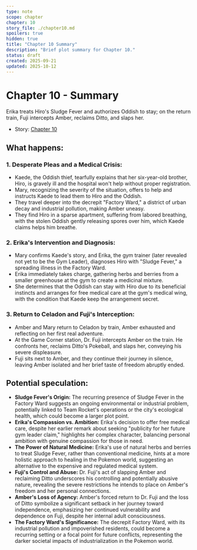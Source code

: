 ```yaml
---
type: note
scope: chapter
chapter: 10
story_file: ./chapter10.md
spoilers: true
hidden: true
title: "Chapter 10 Summary"
description: "Brief plot summary for Chapter 10."
status: draft
created: 2025-09-21
updated: 2025-10-12
---
```


# Chapter 10 - Summary

Erika treats Hiro's Sludge Fever and authorizes Oddish to stay; on the return train, Fuji intercepts Amber, reclaims Ditto, and slaps her.

- Story: [Chapter 10](./chapter10.md)

## What happens:
### 1. Desperate Pleas and a Medical Crisis:
*   Kaede, the Oddish thief, tearfully explains that her six-year-old brother, Hiro, is gravely ill and the hospital won't help without proper registration.
*   Mary, recognizing the severity of the situation, offers to help and instructs Kaede to lead them to Hiro and the Oddish.
*   They travel deeper into the decrepit "Factory Ward," a district of urban decay and industrial pollution, making Amber uneasy.
*   They find Hiro in a sparse apartment, suffering from labored breathing, with the stolen Oddish gently releasing spores over him, which Kaede claims helps him breathe.

### 2. Erika's Intervention and Diagnosis:
*   Mary confirms Kaede's story, and Erika, the gym trainer (later revealed not yet to be the Gym Leader), diagnoses Hiro with "Sludge Fever," a spreading illness in the Factory Ward.
*   Erika immediately takes charge, gathering herbs and berries from a smaller greenhouse at the gym to create a medicinal mixture.
*   She determines that the Oddish can stay with Hiro due to its beneficial instincts and arranges for free medical care at the gym's medical wing, with the condition that Kaede keep the arrangement secret.

### 3. Return to Celadon and Fuji's Interception:
*   Amber and Mary return to Celadon by train, Amber exhausted and reflecting on her first real adventure.
*   At the Game Corner station, Dr. Fuji intercepts Amber on the train. He confronts her, reclaims Ditto's Pokeball, and slaps her, conveying his severe displeasure.
*   Fuji sits next to Amber, and they continue their journey in silence, leaving Amber isolated and her brief taste of freedom abruptly ended.

## Potential speculation:
*   **Sludge Fever's Origin:** The recurring presence of Sludge Fever in the Factory Ward suggests an ongoing environmental or industrial problem, potentially linked to Team Rocket's operations or the city's ecological health, which could become a larger plot point.
*   **Erika's Compassion vs. Ambition:** Erika's decision to offer free medical care, despite her earlier remark about seeking "publicity for her future gym leader claim," highlights her complex character, balancing personal ambition with genuine compassion for those in need.
*   **The Power of Natural Medicine:** Erika's use of natural herbs and berries to treat Sludge Fever, rather than conventional medicine, hints at a more holistic approach to healing in the Pokemon world, suggesting an alternative to the expensive and regulated medical system.
*   **Fuji's Control and Abuse:** Dr. Fuji's act of slapping Amber and reclaiming Ditto underscores his controlling and potentially abusive nature, revealing the severe restrictions he intends to place on Amber's freedom and her personal connections.
*   **Amber's Loss of Agency:** Amber's forced return to Dr. Fuji and the loss of Ditto symbolize a significant setback in her journey toward independence, emphasizing her continued vulnerability and dependence on Fuji, despite her internal adult consciousness.
*   **The Factory Ward's Significance:** The decrepit Factory Ward, with its industrial pollution and impoverished residents, could become a recurring setting or a focal point for future conflicts, representing the darker societal impacts of industrialization in the Pokemon world.


